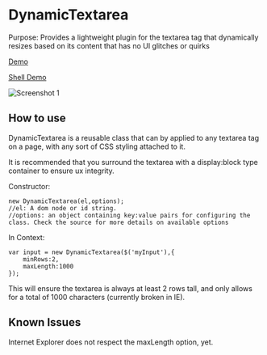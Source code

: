 DynamicTextarea
===========
Purpose: Provides a lightweight plugin for the textarea tag that dynamically resizes based on its content that has no UI glitches or quirks

[Demo](http://enmassellc.com/misc/dynamicTextarea.html "Demo")

[Shell Demo](http://mootools.net/shell/P832d/3/ "Shell Demo")

![Screenshot 1](http://dl.dropbox.com/u/18782/dynamicTextarea.jpg)

How to use
----------
DynamicTextarea is a reusable class that can by applied to any textarea tag on a page, with any sort of CSS styling attached to it.

It is recommended that you surround the textarea with a display:block type container to ensure ux integrity.

Constructor:

	new DynamicTextarea(el,options);
	//el: A dom node or id string.
	//options: an object containing key:value pairs for configuring the class. Check the source for more details on available options
	
In Context:

	var input = new DynamicTextarea($('myInput'),{
		minRows:2,
		maxLength:1000
	});

This will ensure the textarea is always at least 2 rows tall, and only allows for a total of 1000 characters (currently broken in IE).

Known Issues
-----------------
Internet Explorer does not respect the maxLength option, yet.